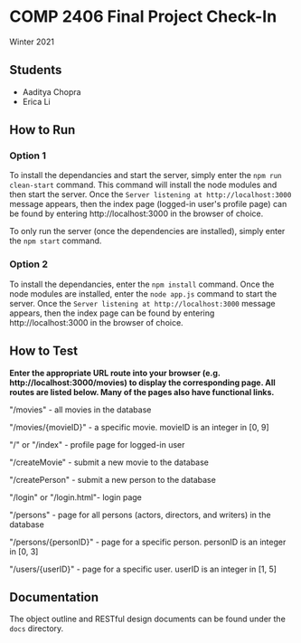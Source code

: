 # COMP 2406 Final Project Check-In
Winter 2021

## Students
- Aaditya Chopra
- Erica Li
## How to Run
### Option 1
To install the dependancies and start the server, simply enter the `npm run clean-start` command.
This command will install the node modules and then start the server.
Once the `Server listening at http://localhost:3000` message appears, then the index page (logged-in user's profile page) can be found by entering http://localhost:3000 in the browser of choice.

To only run the server (once the dependencies are installed), simply enter the `npm start` command.

### Option 2
To install the dependancies, enter the `npm install` command.
Once the node modules are installed, enter the `node app.js` command to start the server.
Once the `Server listening at http://localhost:3000` message appears, then the index page can be found by entering http://localhost:3000 in the browser of choice.
## How to Test

**Enter the appropriate URL route into your browser (e.g. http://localhost:3000/movies) to display the corresponding page. All routes are listed below. 
Many of the pages also have functional links.**

"/movies" - all movies in the database

"/movies/{movieID}" - a specific movie. movieID is an integer in [0, 9]

"/" or "/index" - profile page for logged-in user

"/createMovie" - submit a new movie to the database

"/createPerson" - submit a new person to the database

"/login" or "/login.html"- login page

"/persons"  - page for all persons (actors, directors, and writers) in the database

"/persons/{personID}" - page for a specific person. personID is an integer in [0, 3]  

"/users/{userID}" - page for a specific user. userID is an integer in [1, 5]  


## Documentation
The object outline and RESTful design documents can be found under the `docs` directory.

